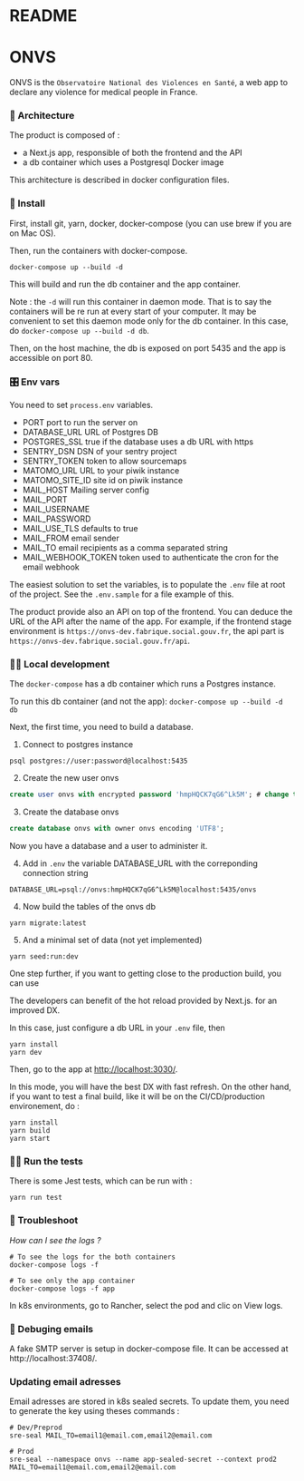 # README

# ONVS

ONVS is the `Observatoire National des Violences en Santé`, a web app to declare any violence for medical people in France.

### 🧡 Architecture

The product is composed of :

- a Next.js app, responsible of both the frontend and the API
- a db container which uses a Postgresql Docker image

This architecture is described in docker configuration files.

### 👔 Install

First, install git, yarn, docker, docker-compose (you can use brew if you are on Mac OS).

Then, run the containers with docker-compose.

```shell script
docker-compose up --build -d
```

This will build and run the db container and the app container.

Note : the `-d` will run this container in daemon mode. That is to say the containers will be re run at every start of your computer.
It may be convenient to set this daemon mode only for the db container. In this case, do `docker-compose up --build -d db`.

Then, on the host machine, the db is exposed on port 5435 and the app is accessible on port 80.

### 🎛️ Env vars

You need to set `process.env` variables.

- PORT port to run the server on
- DATABASE_URL URL of Postgres DB
- POSTGRES_SSL true if the database uses a db URL with https
- SENTRY_DSN DSN of your sentry project
- SENTRY_TOKEN token to allow sourcemaps
- MATOMO_URL URL to your piwik instance
- MATOMO_SITE_ID site id on piwik instance
- MAIL_HOST Mailing server config
- MAIL_PORT
- MAIL_USERNAME
- MAIL_PASSWORD
- MAIL_USE_TLS defaults to true
- MAIL_FROM email sender
- MAIL_TO email recipients as a comma separated string
- MAIL_WEBHOOK_TOKEN token used to authenticate the cron for the email webhook

The easiest solution to set the variables, is to populate the `.env` file at root of the project. See the `.env.sample` for a file example of this.

The product provide also an API on top of the frontend. You can deduce the URL of the API after the name of the app.
For example, if the frontend stage environment is `https://onvs-dev.fabrique.social.gouv.fr`, the api part is `https://onvs-dev.fabrique.social.gouv.fr/api`.

### 👩‍🍳 Local development

The `docker-compose` has a db container which runs a Postgres instance.

To run this db container (and not the app): `docker-compose up --build -d db`


Next, the first time, you need to build a database.

1. Connect to postgres instance

```shell
psql postgres://user:password@localhost:5435
```

2. Create the new user onvs

```sql
create user onvs with encrypted password 'hmpHQCK7qG6^Lk5M'; # change the password with whatever you want
```

3. Create the database onvs

```sql
create database onvs with owner onvs encoding 'UTF8';
```

Now you have a database and a user to administer it.

4. Add in `.env` the variable DATABASE_URL with the correponding connection string

```.env
DATABASE_URL=psql://onvs:hmpHQCK7qG6^Lk5M@localhost:5435/onvs
```

4. Now build the tables of the onvs db

```shell
yarn migrate:latest
```

5. And a minimal set of data (not yet implemented)

```shell
yarn seed:run:dev
```

One step further, if you want to getting close to the production build, you can use

The developers can benefit of the hot reload provided by Next.js. for an improved DX.

In this case, just configure a db URL in your `.env` file, then

```shell script
yarn install
yarn dev
```

Then, go to the app at [http://localhost:3030/](http://localhost:3030/).

In this mode, you will have the best DX with fast refresh. On the other hand, if you want to test a final build, like it will be on the CI/CD/production environement, do :

```shell script
yarn install
yarn build
yarn start
```


### 🏋️‍♂️ Run the tests

There is some Jest tests, which can be run with :

```shell script
yarn run test
```

### 🧯 Troubleshoot

_How can I see the logs ?_

```shell script
# To see the logs for the both containers
docker-compose logs -f

# To see only the app container
docker-compose logs -f app
```

In k8s environments, go to Rancher, select the pod and clic on View logs.

### 📧 Debuging emails

A fake SMTP server is setup in docker-compose file. It can be accessed at http://localhost:37408/.

### Updating email adresses

Email adresses are stored in k8s sealed secrets. To update them, you need to generate the key using theses commands :

```
# Dev/Preprod
sre-seal MAIL_TO=email1@email.com,email2@email.com

# Prod
sre-seal --namespace onvs --name app-sealed-secret --context prod2 MAIL_TO=email1@email.com,email2@email.com
```
